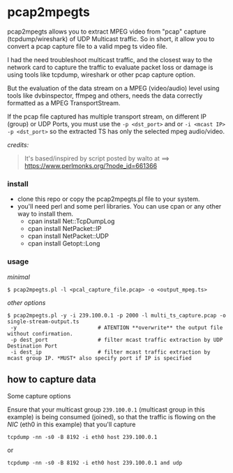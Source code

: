 # pcap2mpegts
pcap2mpegts allows you to extract MPEG video from "pcap" capture (tcpdump/wireshark) of UDP Multicast traffic. So in short, 
it allow you to convert a pcap capture file to a valid mpeg ts video file.

I had the need troubleshoot multicast traffic, and the closest way to the network card to capture the traffic to evaluate packet loss or damage is using tools like tcpdump, wireshark or other pcap capture option.

But the evaluation of the data stream on a MPEG (video/audio) level using tools like dvbinspector, ffmpeg and others, needs the data correctly formatted as a MPEG TransportStream.

If the pcap file captured has multiple transport stream, on different IP (group) or UDP Ports, you must use the `-p <dst_port>` and or `-i <mcast IP> -p <dst_port>` so the extracted TS has only the selected mpeg audio/video.

*credits:*
> It's based/inspired by script posted by walto at 
>  ==> https://www.perlmonks.org/?node_id=661366


### install
 * clone this repo or copy the pcap2mpegts.pl file to your system.
 * you'll need perl and some perl libraries. You can use cpan or any other way to install them.
	 * cpan install Net::TcpDumpLog
	 * cpan install NetPacket::IP
	 * cpan install NetPacket::UDP
	 * cpan install Getopt::Long
 

### usage
*minimal*
```
$ pcap2mpegts.pl -l <pcal_capture_file.pcap> -o <output_mpeg.ts>
```

*other options*
```
$ pcap2mpegts.pl -y -i 239.100.0.1 -p 2000 -l multi_ts_capture.pcap -o single-stream-output.ts
 -y                          # ATENTION **overwrite** the output file without confirmation.
 -p dest_port                # filter mcast traffic extraction by UDP Destination Port
 -i dest_ip                  # filter mcast traffic extraction by mcast group IP. *MUST* also specify port if IP is specified

```

## how to capture data

Some capture options

Ensure that your multicast group `239.100.0.1` (multicast group in this example) is being consumed (joined), so that the traffic is flowing on the *NIC* (eth0 in this example) that you'll capture
    
    tcpdump -nn -s0 -B 8192 -i eth0 host 239.100.0.1 
    
or
    
    tcpdump -nn -s0 -B 8192 -i eth0 host 239.100.0.1 and udp
    

